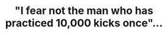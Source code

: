 ---
title: '"I fear not the man who has practiced 10,000 kicks once"...'
quote: "I fear not the man who has practiced 10,000 kicks once, but I fear the man who has practiced one kick 10,000 times."
attribution: "Bruce Lee"
linked:
  - _wikipedia/Bruce_Lee.md
tags:
  - Bruce Lee
  - Quote
---